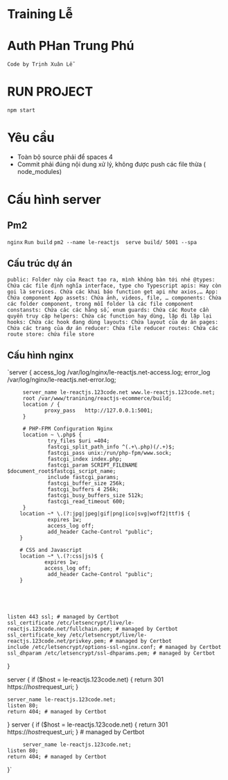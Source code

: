 
Training Lễ
=======
# Auth PHan Trung Phú
 `Code by Trịnh Xuân Lễ`
# RUN PROJECT
 `npm start`

# Yêu cầu
- Toàn bộ source phải để spaces 4
- Commit phải đúng nội dung xử lý, không được push các file thừa  ( node_modules)

# Cấu hình server

## Pm2
`nginx`
`Run build`
`pm2 --name le-reactjs  serve build/ 5001 --spa`

## Cấu trúc dự án
`
public: Folder này của React tạo ra, mình không bàn tới nhé
@types: Chứa các file định nghĩa interface, type cho Typescript
apis: Hay còn gọi là services. Chứa các khai báo function get api như axios,…
App: Chứa component App
assets: Chứa ảnh, videos, file, …
components: Chứa các folder component, trong mỗi folder là các file component
constansts: Chứa các các hằng số, enum
guards: Chứa các Route cần quyền truy cập
helpers: Chứa các function hay dùng, lặp đi lặp lại
hooks: Chứa các hook đang dùng
layouts: Chứa layout của dự án
pages: Chứa các trang của dự án
reducer: Chứa file reducer
routes: Chứa các route
store: chứa file store
`
## Cấu hình nginx

`server {
access_log /var/log/nginx/le-reactjs.net-access.log;
error_log /var/log/nginx/le-reactjs.net-error.log;

         server_name le-reactjs.123code.net www.le-reactjs.123code.net;
         root /var/www/tranining/reactjs-ecommerce/build;
         location / {
                proxy_pass   http://127.0.0.1:5001;
         }

         # PHP-FPM Configuration Nginx
         location ~ \.php$ {
                 try_files $uri =404;
                 fastcgi_split_path_info ^(.+\.php)(/.+)$;
                 fastcgi_pass unix:/run/php-fpm/www.sock;
                 fastcgi_index index.php;
                 fastcgi_param SCRIPT_FILENAME $document_root$fastcgi_script_name;
                 include fastcgi_params;
                 fastcgi_buffer_size 256k;
                 fastcgi_buffers 4 256k;
                 fastcgi_busy_buffers_size 512k;
                 fastcgi_read_timeout 600;
         }
        location ~* \.(?:jpg|jpeg|gif|png|ico|svg|woff2|ttf)$ {
                 expires 1w;
                 access_log off;
                 add_header Cache-Control "public";
        }

        # CSS and Javascript
        location ~* \.(?:css|js)$ {
                expires 1w;
                access_log off;
                 add_header Cache-Control "public";
        }





    listen 443 ssl; # managed by Certbot
    ssl_certificate /etc/letsencrypt/live/le-reactjs.123code.net/fullchain.pem; # managed by Certbot
    ssl_certificate_key /etc/letsencrypt/live/le-reactjs.123code.net/privkey.pem; # managed by Certbot
    include /etc/letsencrypt/options-ssl-nginx.conf; # managed by Certbot
    ssl_dhparam /etc/letsencrypt/ssl-dhparams.pem; # managed by Certbot

}

server {
if ($host = le-reactjs.123code.net) {
return 301 https://$host$request_uri;
}

    server_name le-reactjs.123code.net;
    listen 80;
    return 404; # managed by Certbot
}
server {
if ($host = le-reactjs.123code.net) {
return 301 https://$host$request_uri;
} # managed by Certbot



         server_name le-reactjs.123code.net;
    listen 80;
    return 404; # managed by Certbot


}`


